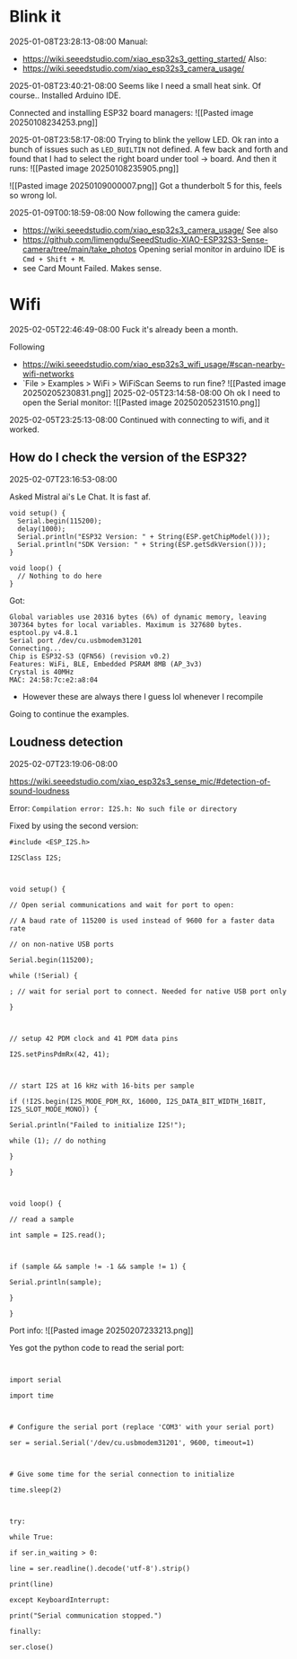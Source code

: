 
# Blink it
2025-01-08T23:28:13-08:00
Manual:
- https://wiki.seeedstudio.com/xiao_esp32s3_getting_started/
Also:
- https://wiki.seeedstudio.com/xiao_esp32s3_camera_usage/

2025-01-08T23:40:21-08:00
Seems like I need a small heat sink. Of course..
Installed Arduino IDE.

Connected and installing ESP32 board managers:
![[Pasted image 20250108234253.png]]


2025-01-08T23:58:17-08:00
Trying to blink the yellow LED.
Ok ran into a bunch of issues such as `LED_BUILTIN` not defined. A few back and forth and found that I had to select the right board under tool -> board. And then it runs:
![[Pasted image 20250108235905.png]]

![[Pasted image 20250109000007.png]]
Got a thunderbolt 5 for this, feels so wrong lol.


2025-01-09T00:18:59-08:00
Now following the camera guide:
- https://wiki.seeedstudio.com/xiao_esp32s3_camera_usage/
See also
- https://github.com/limengdu/SeeedStudio-XIAO-ESP32S3-Sense-camera/tree/main/take_photos
Opening serial monitor in arduino IDE is `Cmd + Shift + M`.
- see Card Mount Failed. Makes sense.

# Wifi
2025-02-05T22:46:49-08:00
Fuck it's already been a month.

Following
- https://wiki.seeedstudio.com/xiao_esp32s3_wifi_usage/#scan-nearby-wifi-networks
- `File > Examples > WiFi > WiFiScan
Seems to run fine?
![[Pasted image 20250205230831.png]]
2025-02-05T23:14:58-08:00
Oh ok I need to open the Serial monitor:
![[Pasted image 20250205231510.png]]

2025-02-05T23:25:13-08:00
Continued with connecting to wifi, and it worked.


## How do I check the version of the ESP32?
2025-02-07T23:16:53-08:00

Asked Mistral ai's Le Chat. It is fast af.
```
void setup() {
  Serial.begin(115200);
  delay(1000);
  Serial.println("ESP32 Version: " + String(ESP.getChipModel()));
  Serial.println("SDK Version: " + String(ESP.getSdkVersion()));
}

void loop() {
  // Nothing to do here
}

```

Got:
```Sketch uses 303164 bytes (9%) of program storage space. Maximum is 3342336 bytes.
Global variables use 20316 bytes (6%) of dynamic memory, leaving 307364 bytes for local variables. Maximum is 327680 bytes.
esptool.py v4.8.1
Serial port /dev/cu.usbmodem31201
Connecting...
Chip is ESP32-S3 (QFN56) (revision v0.2)
Features: WiFi, BLE, Embedded PSRAM 8MB (AP_3v3)
Crystal is 40MHz
MAC: 24:58:7c:e2:a8:04
```
- However these are always there I guess lol whenever I recompile

Going to continue the examples.

## Loudness detection
2025-02-07T23:19:06-08:00

https://wiki.seeedstudio.com/xiao_esp32s3_sense_mic/#detection-of-sound-loudness

Error: `Compilation error: I2S.h: No such file or directory`

Fixed by using the second version:
```
#include <ESP_I2S.h>

I2SClass I2S;

  

void setup() {

// Open serial communications and wait for port to open:

// A baud rate of 115200 is used instead of 9600 for a faster data rate

// on non-native USB ports

Serial.begin(115200);

while (!Serial) {

; // wait for serial port to connect. Needed for native USB port only

}

  

// setup 42 PDM clock and 41 PDM data pins

I2S.setPinsPdmRx(42, 41);

  

// start I2S at 16 kHz with 16-bits per sample

if (!I2S.begin(I2S_MODE_PDM_RX, 16000, I2S_DATA_BIT_WIDTH_16BIT, I2S_SLOT_MODE_MONO)) {

Serial.println("Failed to initialize I2S!");

while (1); // do nothing

}

}

  

void loop() {

// read a sample

int sample = I2S.read();

  

if (sample && sample != -1 && sample != 1) {

Serial.println(sample);

}

}
```

Port info:
![[Pasted image 20250207233213.png]]

Yes got the python code to read the serial port:

```
  

import serial

import time

  

# Configure the serial port (replace 'COM3' with your serial port)

ser = serial.Serial('/dev/cu.usbmodem31201', 9600, timeout=1)

  

# Give some time for the serial connection to initialize

time.sleep(2)

  

try:

while True:

if ser.in_waiting > 0:

line = ser.readline().decode('utf-8').strip()

print(line)

except KeyboardInterrupt:

print("Serial communication stopped.")

finally:

ser.close()
```





